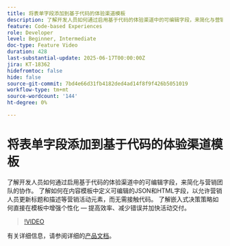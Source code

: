 ```yaml
---
title: 将表单字段添加到基于代码的体验渠道模板
description: 了解开发人员如何通过启用基于代码的体验渠道中的可编辑字段，来简化与营销团队的协作。 了解如何在内容模板中定义可编辑的JSON和HTML字段，以允许营销人员更新标题和描述等营销活动元素，而无需接触代码。 了解嵌入式决策策略如何直接在模板中增强个性化 — 提高效率、减少错误并加快活动交付。
feature: Code-based Experiences
role: Developer
level: Beginner, Intermediate
doc-type: Feature Video
duration: 428
last-substantial-update: 2025-06-17T00:00:00Z
jira: KT-18362
hidefromtoc: false
hide: false
source-git-commit: 7bd4e66d31fb4182ded4ad14f8f9f426b5051019
workflow-type: tm+mt
source-wordcount: '144'
ht-degree: 0%

---
```



# 将表单字段添加到基于代码的体验渠道模板

了解开发人员如何通过启用基于代码的体验渠道中的可编辑字段，来简化与营销团队的协作。 了解如何在内容模板中定义可编辑的JSON和HTML字段，以允许营销人员更新标题和描述等营销活动元素，而无需接触代码。 了解嵌入式决策策略如何直接在模板中增强个性化 — 提高效率、减少错误并加快活动交付。

>[!VIDEO](https://video.tv.adobe.com/v/3464001/?learn=on&enablevpops&captions=chi_hans)

有关详细信息，请参阅详细的[产品文档](https://experienceleague.adobe.com/en/docs/journey-optimizer/using/channels/code-based-experience/create-code-based-experiences/code-based-form-fields)。
